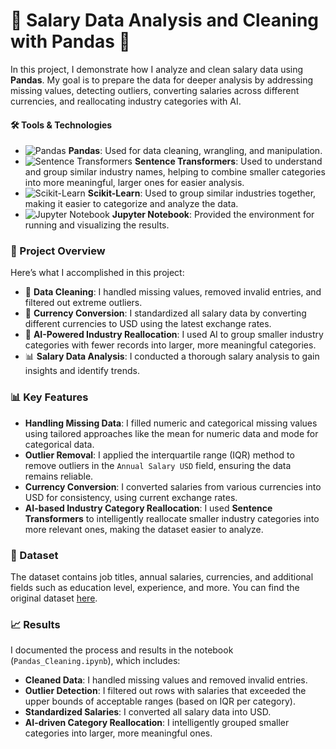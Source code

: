 # 💼 Salary Data Analysis and Cleaning with Pandas 🧹

In this project, I demonstrate how I analyze and clean salary data using **Pandas**. My goal is to prepare the data for deeper analysis by addressing missing values, detecting outliers, converting salaries across different currencies, and reallocating industry categories with AI.

#### 🛠️ Tools & Technologies

- ![Pandas](https://img.shields.io/badge/-Pandas-150458?logo=pandas&logoColor=white) **Pandas**: Used for data cleaning, wrangling, and manipulation.
- ![Sentence Transformers](https://img.shields.io/badge/-Sentence%20Transformers-3E5A8E?logo=tensorflow&logoColor=white) **Sentence Transformers**: Used to understand and group similar industry names, helping to combine smaller categories into more meaningful, larger ones for easier analysis.
- ![Scikit-Learn](https://img.shields.io/badge/-Scikit%20Learn-F7931E?logo=scikitlearn&logoColor=white) **Scikit-Learn**: Used to group similar industries together, making it easier to categorize and analyze the data.
- ![Jupyter Notebook](https://img.shields.io/badge/-Jupyter%20Notebook-F37626?logo=jupyter&logoColor=white) **Jupyter Notebook**: Provided the environment for running and visualizing the results.


### 🚀 Project Overview

Here’s what I accomplished in this project:
- 🧹 **Data Cleaning**: I handled missing values, removed invalid entries, and filtered out extreme outliers.
- 🔄 **Currency Conversion**: I standardized all salary data by converting different currencies to USD using the latest exchange rates.
- 🧠 **AI-Powered Industry Reallocation**: I used AI to group smaller industry categories with fewer records into larger, more meaningful categories.
- 📊 **Salary Data Analysis**: I conducted a thorough salary analysis to gain insights and identify trends.

### 📊 Key Features

- **Handling Missing Data**: I filled numeric and categorical missing values using tailored approaches like the mean for numeric data and mode for categorical data.
- **Outlier Removal**: I applied the interquartile range (IQR) method to remove outliers in the `Annual Salary USD` field, ensuring the data remains reliable.
- **Currency Conversion**: I converted salaries from various currencies into USD for consistency, using current exchange rates.
- **AI-based Industry Category Reallocation**: I used **Sentence Transformers** to intelligently reallocate smaller industry categories into more relevant ones, making the dataset easier to analyze.

### 📂 Dataset

The dataset contains job titles, annual salaries, currencies, and additional fields such as education level, experience, and more. You can find the original dataset [here](https://docs.google.com/spreadsheets/u/1/d/1rGCKXIKt-7l5gX06NAwO3pjqEHh-oPXtB8ihkp0vGWo/htmlview?usp=sharing).

### 📈 Results

I documented the process and results in the notebook (`Pandas_Cleaning.ipynb`), which includes:

- **Cleaned Data**: I handled missing values and removed invalid entries.
- **Outlier Detection**: I filtered out rows with salaries that exceeded the upper bounds of acceptable ranges (based on IQR per category).
- **Standardized Salaries**: I converted all salary data into USD.
- **AI-driven Category Reallocation**: I intelligently grouped smaller categories into larger, more meaningful ones.
